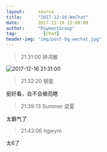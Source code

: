 ```yaml
---
layout:     source 
title:      "2017-12-16-WeChat"
date:       2017-12-16 12:00:00
author:     "PaymentGroup"
tag:		  [chat]
header-img: "img/post-bg-wechat.jpg"
---
```

> 21:31:00  钟鸿敏  
   
![2017-12-16 21:31:00](http://wechat.lixf.cn/img/20171216_213100.png) 
   
> 21:32:20  钢星  
   
挺好看，会不会被亮瞎  
   
> 21:39:13  Summer 梁夏  
   
太霸气了  
   
> 21:43:06  hgwym  
   
太6了  
   
